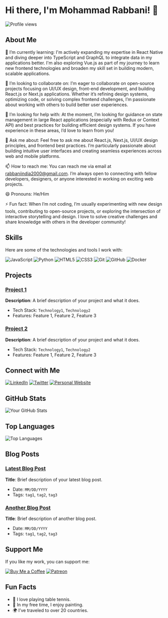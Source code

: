 # Hi there, I'm Mohammad Rabbani! 👋

![Profile views](https://gpvc.arturio.dev/yourusername) 

## About Me

🌱 I’m currently learning:
I'm actively expanding my expertise in React Native and diving deeper into TypeScript and GraphQL to integrate data in my applications better. I'm also exploring Vue.js as part of my journey to learn new frontend technologies and broaden my skill set in building modern, scalable applications.

👯 I’m looking to collaborate on:
I’m eager to collaborate on open-source projects focusing on UI/UX design, front-end development, and building React.js or Next.js applications. Whether it’s refining design systems, optimizing code, or solving complex frontend challenges, I’m passionate about working with others to build better user experiences.

🤔 I’m looking for help with:
At the moment, I’m looking for guidance on state management in large React applications (especially with Redux or Context API) and best practices for building efficient design systems. If you have experience in these areas, I’d love to learn from you!

💬 Ask me about:
Feel free to ask me about React.js, Next.js, UI/UX design principles, and frontend best practices. I’m particularly passionate about building intuitive user interfaces and creating seamless experiences across web and mobile platforms.

📫 How to reach me:
You can reach me via email at rabbaniindia2000@gmail.com. I’m always open to connecting with fellow developers, designers, or anyone interested in working on exciting web projects.

😄 Pronouns:
He/Him

⚡ Fun fact:
When I’m not coding, I’m usually experimenting with new design tools, contributing to open-source projects, or exploring the intersection of interactive storytelling and design. I love to solve creative challenges and share knowledge with others in the developer community!

## Skills

Here are some of the technologies and tools I work with:

![JavaScript](https://img.shields.io/badge/JavaScript-ED8B00?style=for-the-badge&logo=javascript&logoColor=white)
![Python](https://img.shields.io/badge/Python-3776AB?style=for-the-badge&logo=python&logoColor=white)
![HTML5](https://img.shields.io/badge/HTML5-E34F26?style=for-the-badge&logo=html5&logoColor=white)
![CSS3](https://img.shields.io/badge/CSS3-1572B6?style=for-the-badge&logo=css3&logoColor=white)
![Git](https://img.shields.io/badge/Git-F05032?style=for-the-badge&logo=git&logoColor=white)
![GitHub](https://img.shields.io/badge/GitHub-100000?style=for-the-badge&logo=github&logoColor=white)
![Docker](https://img.shields.io/badge/Docker-2496ED?style=for-the-badge&logo=docker&logoColor=white) 

## Projects

### [Project 1](https://github.com/yourusername/project1)
**Description**: A brief description of your project and what it does.
- Tech Stack: `Technology1`, `Technology2`
- Features: Feature 1, Feature 2, Feature 3

### [Project 2](https://github.com/yourusername/project2)
**Description**: A brief description of your project and what it does.
- Tech Stack: `Technology1`, `Technology2`
- Features: Feature 1, Feature 2, Feature 3

## Connect with Me

[![LinkedIn](https://img.shields.io/badge/LinkedIn-0077B5?style=for-the-badge&logo=linkedin&logoColor=white)](https://linkedin.com/in/yourusername)
[![Twitter](https://img.shields.io/badge/Twitter-1DA1F2?style=for-the-badge&logo=twitter&logoColor=white)](https://twitter.com/yourusername)
[![Personal Website](https://img.shields.io/badge/Website-21759B?style=for-the-badge&logo=wordpress&logoColor=white)](https://yourwebsite.com)

## GitHub Stats

![Your GitHub Stats](https://github-readme-stats.vercel.app/api?username=yourusername&show_icons=true&theme=radical)

## Top Languages

![Top Languages](https://github-readme-stats.vercel.app/api/top-langs/?username=yourusername&layout=compact&theme=radical)

## Blog Posts

### [Latest Blog Post](https://yourblog.com/latest-post)
**Title**: Brief description of your latest blog post.
- Date: `MM/DD/YYYY`
- Tags: `tag1`, `tag2`, `tag3`

### [Another Blog Post](https://yourblog.com/another-post)
**Title**: Brief description of another blog post.
- Date: `MM/DD/YYYY`
- Tags: `tag1`, `tag2`, `tag3`

## Support Me

If you like my work, you can support me:

[![Buy Me a Coffee](https://img.shields.io/badge/Buy_Me_a_Coffee-F7CA88?style=for-the-badge&logo=buy-me-a-coffee&logoColor=black)](https://www.buymeacoffee.com/yourusername)
[![Patreon](https://img.shields.io/badge/Patreon-F96854?style=for-the-badge&logo=patreon&logoColor=white)](https://www.patreon.com/yourusername)

## Fun Facts

- 🏓 I love playing table tennis.
- 🎨 In my free time, I enjoy painting.
- 🌍 I’ve traveled to over 20 countries.

